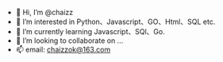 - 👋 Hi, I’m @chaizz
- 👀 I’m interested in Python、Javascript、GO、Html、SQL etc.
- 🌱 I’m currently learning Javascript、SQl、Go.
- 💞️ I’m looking to collaborate on ...
- 📫 email: chaizzok@163.com
<!---
chaizz/chaizz is a ✨ special ✨ repository because its `README.md` (this file) appears on your GitHub profile.
You can click the Preview link to take a look at your changes.
--->
